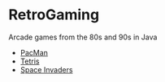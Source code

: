 # RetroGaming
Arcade games from the 80s and 90s in Java

* [PacMan](src/main/java/fr/eletutour/pacman)
* [Tetris](src/main/java/fr/eletutour/tetris)
* [Space Invaders](src/main/java/fr/eletutour/spaceInvaders)
